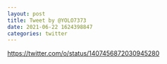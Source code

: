 ```yaml
--- 
layout: post 
title: Tweet by @YOLO7373 
date: 2021-06-22 1624398847 
categories: twitter 
--- 
```

https://twitter.com/o/status/1407456872030945280